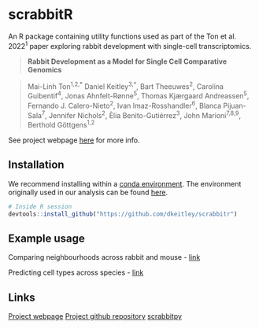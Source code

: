 # scrabbitR

An R package containing utility functions used as part of the Ton et al. 2022<sup>1</sup> paper exploring rabbit development with single-cell transcriptomics. 


> **Rabbit Development as a Model for Single Cell Comparative Genomics**

>
> Mai-Linh Ton<sup>1,2,\*</sup> Daniel Keitley<sup>3,*</sup>, Bart Theeuwes<sup>2</sup>, Carolina Guibentif<sup>4</sup>, Jonas Ahnfelt-Rønne<sup>5</sup>, Thomas Kjærgaard Andreassen<sup>5</sup>, Fernando J. Calero-Nieto<sup>2</sup>, Ivan Imaz-Rosshandler<sup>6</sup>, Blanca Pijuan-Sala<sup>7</sup>, Jennifer Nichols<sup>2</sup>, Èlia Benito-Gutiérrez<sup>3</sup>, John Marioni<sup>7,8,9</sup>, Berthold Göttgens<sup>1,2</sup>

See project webpage [here](https://marionilab.github.io/RabbitGastrulation2022/) for more info. 



## Installation

We recommend installing within a [conda environment](https://docs.conda.io/projects/conda/en/latest/index.html). The environment originally used in our analysis can be found [here](https://github.com/MarioniLab/RabbitGastrulation2022/blob/master/envs/scrabbitr_env.yml).

```R
# Inside R session
devtools::install_github("https://github.com/dkeitley/scrabbitr")
```


## Example usage
Comparing neighbourhoods across rabbit and mouse - [link](https://github.com/MarioniLab/RabbitGastrulation2022/blob/master/notebooks/compare_nhoods.ipynb)

Predicting cell types across species - [link](https://github.com/MarioniLab/RabbitGastrulation2022/blob/master/notebooks/predict_cell_types.ipynb)



## Links
[Project webpage](https://marionilab.github.io/RabbitGastrulation2022/)
[Project github repository](https://github.com/MarioniLab/RabbitGastrulation2022)
[scrabbitpy](https://github.com/dkeitley/scrabbitpy)

